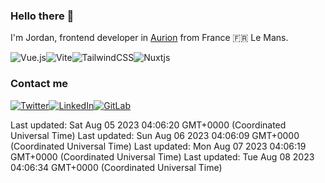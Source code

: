 ### Hello there 👋

I'm Jordan, frontend developer in [Aurion](https://www.agence-aurion.fr/) from France 🇫🇷 Le Mans. 

![Vue.js](https://img.shields.io/badge/vuejs-%2335495e.svg?style=for-the-badge&logo=vuedotjs&logoColor=%234FC08D)![Vite](https://img.shields.io/badge/vite-%23646CFF.svg?style=for-the-badge&logo=vite&logoColor=white)![TailwindCSS](https://img.shields.io/badge/tailwindcss-%2338B2AC.svg?style=for-the-badge&logo=tailwind-css&logoColor=white)![Nuxtjs](https://img.shields.io/badge/Nuxt-002E3B?style=for-the-badge&logo=nuxtdotjs&logoColor=#00DC82)

### Contact me

[![Twitter](https://img.shields.io/badge/Twitter-%231DA1F2.svg?style=for-the-badge&logo=Twitter&logoColor=white)](https://twitter.com/JordBSN)[![LinkedIn](https://img.shields.io/badge/linkedin-%230077B5.svg?style=for-the-badge&logo=linkedin&logoColor=white)](https://www.linkedin.com/in/jordan-bastin-bb278713a/)[![GitLab](https://img.shields.io/badge/gitlab-%23181717.svg?style=for-the-badge&logo=gitlab&logoColor=white)](https://gitlab.com/JordBSN)

Last updated: Sat Aug 05 2023 04:06:20 GMT+0000 (Coordinated Universal Time)
Last updated: Sun Aug 06 2023 04:06:09 GMT+0000 (Coordinated Universal Time)
Last updated: Mon Aug 07 2023 04:06:19 GMT+0000 (Coordinated Universal Time)
Last updated: Tue Aug 08 2023 04:06:34 GMT+0000 (Coordinated Universal Time)